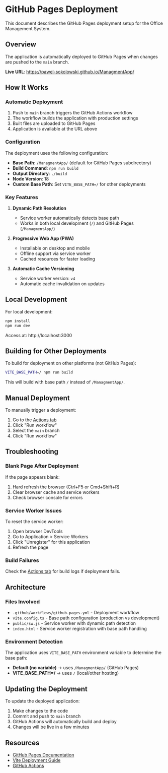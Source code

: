 # GitHub Pages Deployment

This document describes the GitHub Pages deployment setup for the Office Management System.

## Overview

The application is automatically deployed to GitHub Pages when changes are pushed to the `main` branch.

**Live URL**: https://pawel-sokolowski.github.io/ManagmentApp/

## How It Works

### Automatic Deployment

1. Push to `main` branch triggers the GitHub Actions workflow
2. The workflow builds the application with production settings
3. Built files are uploaded to GitHub Pages
4. Application is available at the URL above

### Configuration

The deployment uses the following configuration:

- **Base Path**: `/ManagmentApp/` (default for GitHub Pages subdirectory)
- **Build Command**: `npm run build`
- **Output Directory**: `./build`
- **Node Version**: 18
- **Custom Base Path**: Set `VITE_BASE_PATH=/` for other deployments

### Key Features

1. **Dynamic Path Resolution**
   - Service worker automatically detects base path
   - Works in both local development (`/`) and GitHub Pages (`/ManagmentApp/`)

2. **Progressive Web App (PWA)**
   - Installable on desktop and mobile
   - Offline support via service worker
   - Cached resources for faster loading

3. **Automatic Cache Versioning**
   - Service worker version: `v4`
   - Automatic cache invalidation on updates

## Local Development

For local development:

```bash
npm install
npm run dev
```

Access at: http://localhost:3000

## Building for Other Deployments

To build for deployment on other platforms (not GitHub Pages):

```bash
VITE_BASE_PATH=/ npm run build
```

This will build with base path `/` instead of `/ManagmentApp/`.

## Manual Deployment

To manually trigger a deployment:

1. Go to the [Actions tab](../../actions/workflows/github-pages.yml)
2. Click "Run workflow"
3. Select the `main` branch
4. Click "Run workflow"

## Troubleshooting

### Blank Page After Deployment

If the page appears blank:
1. Hard refresh the browser (Ctrl+F5 or Cmd+Shift+R)
2. Clear browser cache and service workers
3. Check browser console for errors

### Service Worker Issues

To reset the service worker:
1. Open browser DevTools
2. Go to Application > Service Workers
3. Click "Unregister" for this application
4. Refresh the page

### Build Failures

Check the [Actions tab](../../actions) for build logs if deployment fails.

## Architecture

### Files Involved

- `.github/workflows/github-pages.yml` - Deployment workflow
- `vite.config.ts` - Base path configuration (production vs development)
- `public/sw.js` - Service worker with dynamic path detection
- `index.html` - Service worker registration with base path handling

### Environment Detection

The application uses `VITE_BASE_PATH` environment variable to determine the base path:
- **Default (no variable)** → uses `/ManagmentApp/` (GitHub Pages)
- **VITE_BASE_PATH=/** → uses `/` (local/other hosting)

## Updating the Deployment

To update the deployed application:

1. Make changes to the code
2. Commit and push to `main` branch
3. GitHub Actions will automatically build and deploy
4. Changes will be live in a few minutes

## Resources

- [GitHub Pages Documentation](https://docs.github.com/en/pages)
- [Vite Deployment Guide](https://vitejs.dev/guide/static-deploy.html#github-pages)
- [GitHub Actions](https://docs.github.com/en/actions)
